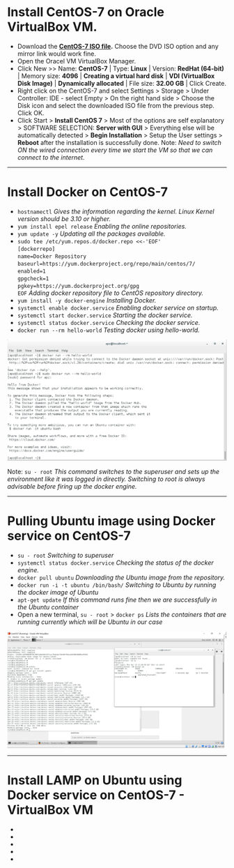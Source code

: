 Install CentOS-7 on Oracle VirtualBox VM.
================
* Download the **[CentOS-7 ISO file](https://www.centos.org/download/).** Choose the DVD ISO option and any mirror link would work fine.
* Open the Oracel VM VirtualBox Manager.
* Click New >> Name: **CentOS-7** | Type: **Linux** | Version: **RedHat (64-bit)** | Memory size: **4096** | **Creating a virtual hard disk** | **VDI (VirtualBox Disk Image)** | **Dynamically allocated** | File size: **32.00 GB** | Click Create.
* Right click on the CentOS-7 and select Settings > Storage > Under Controller: IDE - select Empty > On the right hand side > Choose the Disk icon and select the downloaded ISO file from the previous step. Click OK.
* Click Start > **Install CentOS 7** > Most of the options are self explanatory > SOFTWARE SELECTION: **Server with GUI** > Everything else will be automatically detected > **Begin Installation** > Setup the User settings > **Reboot** after the installation is successfully done.
Note: *Need to switch ON the wired connection every time we start the VM so that we can connect to the internet.*

----------

Install Docker on CentOS-7
================
* `hostnamectl` *Gives the information regarding the kernel. Linux Kernel version should be 3.10 or higher.*
* `yum install epel release` *Enabling the online repositories.*
* `yum update -y` *Updating all the packages available.*
* `sudo tee /etc/yum.repos.d/docker.repo <<-'EOF'`<br>`[dockerrepo]`<br>`name=Docker Repository`<br>`baseurl=https://yum.dockerproject.org/repo/main/centos/7/`<br>`enabled=1`<br>`gpgcheck=1`<br>`pgkey=https://yum.dockerproject.org/gpg`<br>`EOF` *Adding docker repository file to CentOS repository directory.*
* `yum install -y docker-engine` *Installing Docker.*
* `systemctl enable docker.service` *Enabling docker service on startup.*
* `systemctl start docker.service` *Starting the docker service.*
* `systemctl status docker.service` *Checking the docker service.*
* `docker run --rm hello-world` *Testing docker using hello-world.*

![Hello-World](https://github.com/apuroop-apz/Docker_CentOS7_Ubuntu_LAMP/blob/master/figs/1.PNG)

Note: `su - root` *This command switches to the superuser and sets up the environment like it was logged in directly. Switching to root is always advisable before firing up the docker engine.*

---------

Pulling Ubuntu image using Docker service on CentOS-7
================
* `su - root` *Switching to superuser*
* `systemctl status docker.service` *Checking the status of the docker engine.*
* `docker pull ubuntu` *Downloading the Ubuntu image from the repository.*
* `docker run -i -t ubuntu /bin/bash/` *Switching to Ubuntu by running the docker image of Ubuntu*
* `apt-get update` *If this command runs fine then we are successfully in the Ubuntu container*
* Open a new terminal, `su - root` > `docker ps` *Lists the containers that are running currently which will be Ubuntu in our case*

![Ubuntu up and running](https://github.com/apuroop-apz/Docker_CentOS7_Ubuntu_LAMP/blob/master/figs/UbuntuInsideCentOS.PNG)


--------

Install LAMP on Ubuntu using Docker service on CentOS-7 - VirtualBox VM
================
* 
* 
* 
* 
* 
